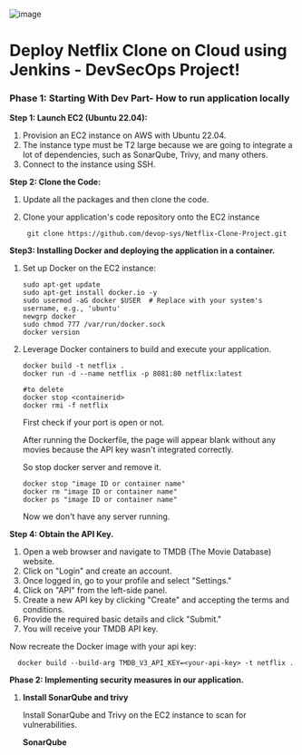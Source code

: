 ![image](https://github.com/user-attachments/assets/06ce385f-38ac-4072-b163-4696e4ba7843)
#

# **Deploy Netflix Clone on Cloud using Jenkins - DevSecOps Project!**
###  **Phase 1: Starting With Dev Part**- How to run application locally

**Step 1: Launch EC2 (Ubuntu 22.04):**
1) Provision an EC2 instance on AWS with Ubuntu 22.04.
2) The instance type must be T2 large because we are going to integrate a lot of dependencies, such as SonarQube, Trivy, and many others.
3) Connect to the instance using SSH. 

**Step 2: Clone the Code:**
1. Update all the packages and then clone the code.
2. Clone your application's code repository onto the EC2 instance

        git clone https://github.com/devop-sys/Netflix-Clone-Project.git
**Step3: Installing Docker and deploying the application in a container.**  
1. Set up Docker on the EC2 instance:
      
       sudo apt-get update
       sudo apt-get install docker.io -y
       sudo usermod -aG docker $USER  # Replace with your system's username, e.g., 'ubuntu'
       newgrp docker
       sudo chmod 777 /var/run/docker.sock
       docker version
2. Leverage Docker containers to build and execute your application.

       docker build -t netflix .
       docker run -d --name netflix -p 8081:80 netflix:latest

       #to delete
       docker stop <containerid>
       docker rmi -f netflix
   First check if your port is open or not.

   After running the Dockerfile, the page will appear blank without any movies because the API key wasn't integrated correctly.

   So stop docker server and remove it.

       docker stop "image ID or container name"
       docker rm "image ID or container name"
       docker ps "image ID or container name"

   Now we don't have any server running.
 
**Step 4: Obtain the API Key.**
1. Open a web browser and navigate to TMDB (The Movie Database) website.
2. Click on "Login" and create an account.
3. Once logged in, go to your profile and select "Settings."
4. Click on "API" from the left-side panel.
5. Create a new API key by clicking "Create" and accepting the terms and conditions.
6. Provide the required basic details and click "Submit."
7. You will receive your TMDB API key.

Now recreate the Docker image with your api key:
     
      docker build --build-arg TMDB_V3_API_KEY=<your-api-key> -t netflix .

**Phase 2: Implementing security measures in our application.**
1. **Install SonarQube and trivy**

   Install SonarQube and Trivy on the EC2 instance to scan for vulnerabilities.

    **SonarQube**
